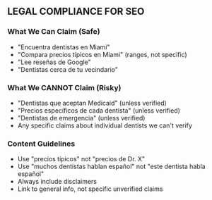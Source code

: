 ## LEGAL COMPLIANCE FOR SEO

### What We Can Claim (Safe)
- "Encuentra dentistas en Miami"
- "Compara precios típicos en Miami" (ranges, not specific)
- "Lee reseñas de Google"
- "Dentistas cerca de tu vecindario"

### What We CANNOT Claim (Risky)
- "Dentistas que aceptan Medicaid" (unless verified)
- "Precios específicos de cada dentista" (unless verified)
- "Dentistas de emergencia" (unless verified)
- Any specific claims about individual dentists we can't verify

### Content Guidelines
- Use "precios típicos" not "precios de Dr. X"
- Use "muchos dentistas hablan español" not "este dentista habla español"
- Always include disclaimers
- Link to general info, not specific unverified claims